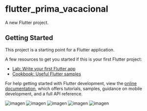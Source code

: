 # flutter_prima_vacacional

A new Flutter project.

## Getting Started

This project is a starting point for a Flutter application.

A few resources to get you started if this is your first Flutter project:

- [Lab: Write your first Flutter app](https://docs.flutter.dev/get-started/codelab)
- [Cookbook: Useful Flutter samples](https://docs.flutter.dev/cookbook)

For help getting started with Flutter development, view the
[online documentation](https://docs.flutter.dev/), which offers tutorials,
samples, guidance on mobile development, and a full API reference.

![imagen](https://github.com/FabianMunoz1108/flutter_prima_vacacional/assets/111926797/76b7d416-bb0a-4e34-bb8d-394333201d41)
![imagen](https://github.com/FabianMunoz1108/flutter_prima_vacacional/assets/111926797/fe99f09a-6404-427c-bbad-17f2719d2e70)
![imagen](https://github.com/FabianMunoz1108/flutter_prima_vacacional/assets/111926797/5421275d-e26b-4a81-94d6-2b63f6a7be41)
![imagen](https://github.com/FabianMunoz1108/flutter_prima_vacacional/assets/111926797/2b5524a9-a6ed-46e3-a5bb-735ab537861a)
![imagen](https://github.com/FabianMunoz1108/flutter_prima_vacacional/assets/111926797/5a297eec-4056-4106-8459-3e2baf1898f8)


